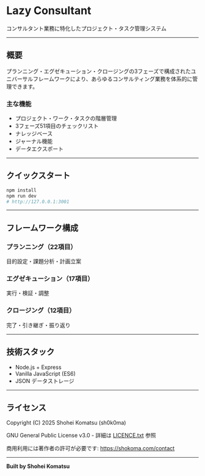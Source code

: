 # Lazy Consultant

コンサルタント業務に特化したプロジェクト・タスク管理システム

---

## 概要

プランニング・エグゼキューション・クロージングの3フェーズで構成されたユニバーサルフレームワークにより、あらゆるコンサルティング業務を体系的に管理できます。

### 主な機能
- プロジェクト・ワーク・タスクの階層管理
- 3フェーズ51項目のチェックリスト
- ナレッジベース
- ジャーナル機能
- データエクスポート

---

## クイックスタート

```bash
npm install
npm run dev
# http://127.0.0.1:3001
```

---

## フレームワーク構成

### プランニング（22項目）
目的設定・課題分析・計画立案

### エグゼキューション（17項目）
実行・検証・調整

### クロージング（12項目）
完了・引き継ぎ・振り返り

---

## 技術スタック

- Node.js + Express
- Vanilla JavaScript (ES6)
- JSON データストレージ

---

## ライセンス

Copyright (C) 2025 Shohei Komatsu (sh0k0ma)

GNU General Public License v3.0 - 詳細は [LICENCE.txt](./LICENCE.txt) 参照

商用利用には著作者の許可が必要です: https://shokoma.com/contact

---

**Built by Shohei Komatsu**

